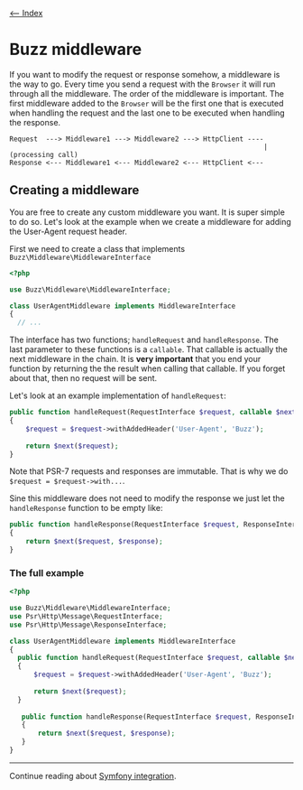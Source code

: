 [<-- Index](/doc/Readme.md)

# Buzz middleware

If you want to modify the request or response somehow, a middleware is the way to
go. Every time you send a request with the `Browser` it will run through all the
middleware. The order of the middleware is important. The first middleware added
to the `Browser` will be the first one that is executed when handling the request and
the last one to be executed when handling the response. 

```
Request  ---> Middleware1 ---> Middleware2 ---> HttpClient ----
                                                               | (processing call)
Response <--- Middleware1 <--- Middleware2 <--- HttpClient <---
```
## Creating a middleware

You are free to create any custom middleware you want. It is super simple to do so. 
Let's look at the example when we create a middleware for adding the User-Agent 
request header. 

First we need to create a class that implements `Buzz\Middleware\MiddlewareInterface`

```php
<?php

use Buzz\Middleware\MiddlewareInterface;

class UserAgentMiddleware implements MiddlewareInterface 
{
  // ...
``` 

The interface has two functions; `handleRequest` and `handleResponse`. The last
parameter to these functions is a `callable`. That callable is actually the next
middleware in the chain. It is **very important** that you end your function by
returning the the result when calling that callable. If you forget about that,
then no request will be sent.

Let's look at an example implementation of `handleRequest`:

```php
public function handleRequest(RequestInterface $request, callable $next)
{
    $request = $request->withAddedHeader('User-Agent', 'Buzz');
    
    return $next($request);
}
```

Note that PSR-7 requests and responses are immutable. That is why we do 
`$request = $request->with...`. 

Sine this middleware does not need to modify the response we just let the 
`handleResponse` function to be empty like: 

 ```php
 public function handleResponse(RequestInterface $request, ResponseInterface $response, callable $next)
 {     
     return $next($request, $response);
 }
 ```

### The full example

```php
<?php

use Buzz\Middleware\MiddlewareInterface;
use Psr\Http\Message\RequestInterface;
use Psr\Http\Message\ResponseInterface;

class UserAgentMiddleware implements MiddlewareInterface 
{
  public function handleRequest(RequestInterface $request, callable $next)
  {
      $request = $request->withAddedHeader('User-Agent', 'Buzz');
      
      return $next($request);
  }
  
   public function handleResponse(RequestInterface $request, ResponseInterface $response, callable $next)
   {     
       return $next($request, $response);
   }
}
``` 

---

Continue reading about [Symfony integration](/doc/symfony.md).